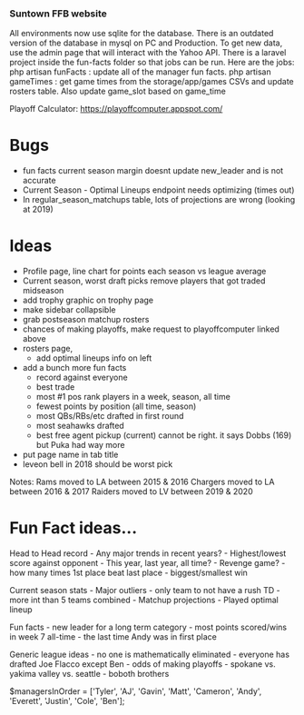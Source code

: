 ### Suntown FFB website

All environments now use sqlite for the database. There is an outdated version of the database in mysql on PC and Production.
To get new data, use the admin page that will interact with the Yahoo API. 
There is a laravel project inside the fun-facts folder so that jobs can be run. Here are the jobs:
php artisan funFacts : update all of the manager fun facts. 
php artisan gameTimes : get game times from the storage/app/games CSVs and update rosters table. Also update game_slot based on game_time

Playoff Calculator: https://playoffcomputer.appspot.com/

# Bugs
- fun facts current season margin doesnt update new_leader and is not accurate
- Current Season - Optimal Lineups endpoint needs optimizing (times out)
- In regular_season_matchups table, lots of projections are wrong (looking at 2019)

# Ideas

- Profile page, line chart for points each season vs league average
- Current season, worst draft picks remove players that got traded midseason
- add trophy graphic on trophy page
- make sidebar collapsible
- grab postseason matchup rosters
- chances of making playoffs, make request to playoffcomputer linked above
- rosters page,
    - add optimal lineups info on left
- add a bunch more fun facts
    - record against everyone
    - best trade
    - most #1 pos rank players in a week, season, all time
    - fewest points by position (all time, season)
    - most QBs/RBs/etc drafted in first round
    - most seahawks drafted
    - best free agent pickup (current) cannot be right. it says Dobbs (169) but Puka had way more
- put page name in tab title
- leveon bell in 2018 should be worst pick

Notes:
Rams moved to LA between 2015 & 2016
Chargers moved to LA between 2016 & 2017
Raiders moved to LV between 2019 & 2020


# Fun Fact ideas...

Head to Head record
    - Any major trends in recent years?
    - Highest/lowest score against opponent
        - This year, last year, all time?
    - Revenge game? 
    - how many times 1st place beat last place
    - biggest/smallest win
    
Current season stats
    - Major outliers
        - only team to not have a rush TD
        - more int than 5 teams combined
    - Matchup projections
    - Played optimal lineup

Fun facts
    - new leader for a long term category
    - most points scored/wins in week 7 all-time
    - the last time Andy was in first place

Generic league ideas
    - no one is mathematically eliminated
    - everyone has drafted Joe Flacco except Ben
    - odds of making playoffs
    - spokane vs. yakima valley vs. seattle
    - boboth brothers


$managersInOrder = ['Tyler', 'AJ', 'Gavin', 'Matt', 'Cameron', 'Andy', 'Everett', 'Justin', 'Cole', 'Ben'];

